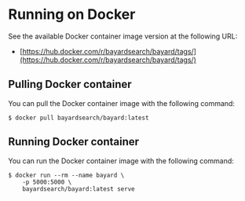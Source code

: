 # Running on Docker

See the available Docker container image version at the following URL:
- [https://hub.docker.com/r/bayardsearch/bayard/tags/](https://hub.docker.com/r/bayardsearch/bayard/tags/)

## Pulling Docker container

You can pull the Docker container image with the following command:

```text
$ docker pull bayardsearch/bayard:latest
```

## Running Docker container

You can run the Docker container image with the following command:

```text
$ docker run --rm --name bayard \
    -p 5000:5000 \
    bayardsearch/bayard:latest serve
```
